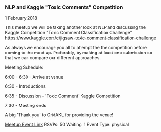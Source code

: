 ### NLP and Kaggle "Toxic Comments" Competition
1 February 2018

This meetup we will be taking another look at NLP and discussing the Kaggle Competition "Toxic Comment Classification Challenge" https://www.kaggle.com/c/jigsaw-toxic-comment-classification-challenge

As always we encourage you all to attempt the the competition before coming to the meet up. Preferably, by making at least one submission so that we can compare our different approaches.

Meeting Schedule:

6:00 - 6:30 - Arrive at venue

6:30 - Introductions

6:35 - Discussion - 'Toxic Comment' Kaggle Competition

7:30 - Meeting ends

A big 'Thank you' to GridAKL for providing the venue!

[Meetup Event Link](https://www.meetup.com/Data-Science-Discussion-Auckland/events/245841527)
RSVPs: 50
Waiting: 1
Event Type: physical
